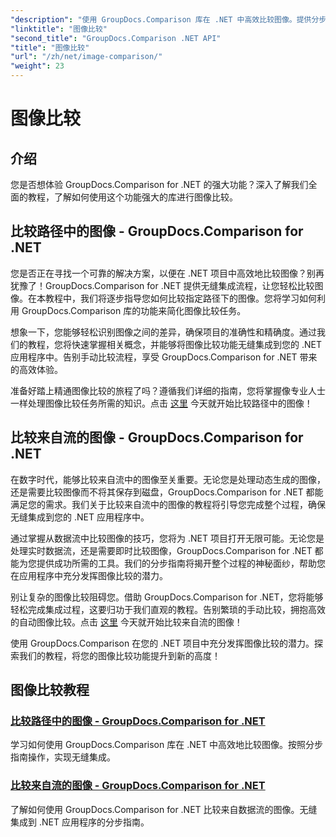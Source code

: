 ```yaml
---
"description": "使用 GroupDocs.Comparison 库在 .NET 中高效比较图像。提供分步教程，帮助您从路径或流实现无缝集成。"
"linktitle": "图像比较"
"second_title": "GroupDocs.Comparison .NET API"
"title": "图像比较"
"url": "/zh/net/image-comparison/"
"weight": 23
---
```


# 图像比较


## 介绍

您是否想体验 GroupDocs.Comparison for .NET 的强大功能？深入了解我们全面的教程，了解如何使用这个功能强大的库进行图像比较。

## 比较路径中的图像 - GroupDocs.Comparison for .NET

您是否正在寻找一个可靠的解决方案，以便在 .NET 项目中高效地比较图像？别再犹豫了！GroupDocs.Comparison for .NET 提供无缝集成流程，让您轻松比较图像。在本教程中，我们将逐步指导您如何比较指定路径下的图像。您将学习如何利用 GroupDocs.Comparison 库的功能来简化图像比较任务。

想象一下，您能够轻松识别图像之间的差异，确保项目的准确性和精确度。通过我们的教程，您将快速掌握相关概念，并能够将图像比较功能无缝集成到您的 .NET 应用程序中。告别手动比较流程，享受 GroupDocs.Comparison for .NET 带来的高效体验。

准备好踏上精通图像比较的旅程了吗？遵循我们详细的指南，您将掌握像专业人士一样处理图像比较任务所需的知识。点击 [这里](./compare-images-from-path/) 今天就开始比较路径中的图像！

## 比较来自流的图像 - GroupDocs.Comparison for .NET

在数字时代，能够比较来自流中的图像至关重要。无论您是处理动态生成的图像，还是需要比较图像而不将其保存到磁盘，GroupDocs.Comparison for .NET 都能满足您的需求。我们关于比较来自流中的图像的教程将引导您完成整个过程，确保无缝集成到您的 .NET 应用程序中。

通过掌握从数据流中比较图像的技巧，您将为 .NET 项目打开无限可能。无论您是处理实时数据流，还是需要即时比较图像，GroupDocs.Comparison for .NET 都能为您提供成功所需的工具。我们的分步指南将揭开整个过程的神秘面纱，帮助您在应用程序中充分发挥图像比较的潜力。

别让复杂的图像比较阻碍您。借助 GroupDocs.Comparison for .NET，您将能够轻松完成集成过程，这要归功于我们直观的教程。告别繁琐的手动比较，拥抱高效的自动图像比较。点击 [这里](./compare-images-from-stream/) 今天就开始比较来自流的图像！

使用 GroupDocs.Comparison 在您的 .NET 项目中充分发挥图像比较的潜力。探索我们的教程，将您的图像比较功能提升到新的高度！
## 图像比较教程
### [比较路径中的图像 - GroupDocs.Comparison for .NET](./compare-images-from-path/)
学习如何使用 GroupDocs.Comparison 库在 .NET 中高效地比较图像。按照分步指南操作，实现无缝集成。
### [比较来自流的图像 - GroupDocs.Comparison for .NET](./compare-images-from-stream/)
了解如何使用 GroupDocs.Comparison for .NET 比较来自数据流的图像。无缝集成到 .NET 应用程序的分步指南。